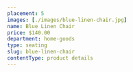 ```yaml
---
placement: 5
images: [./images/blue-linen-chair.jpg]
name: Blue Linen Chair
price: $140.00
department: home-goods
type: seating
slug: blue-linen-chair
contentType: product details
---
```

